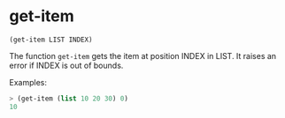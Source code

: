 # get-item

`(get-item LIST INDEX)`

The function `get-item` gets the item at position INDEX in LIST. It
raises an error if INDEX is out of bounds.

Examples:

```lisp
> (get-item (list 10 20 30) 0)
10
```
